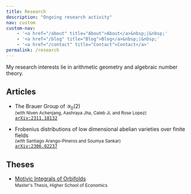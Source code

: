 ```yaml
---
title: Research
description: "Ongoing research activity"
nav: custom
custom-nav: 
    - '<a href="/about" title="About">About</a>&nbsp;|&nbsp;'
    - '<a href="/blog" title="Blog">Blog</a>&nbsp;|&nbsp;'
    - '<a href="/contact" title="Contact">Contact</a>'
permalink: /research
---
```

My research interests lie in arithmetic geometry and algebraic number theory.

## Articles

* The Brauer Group of $\mathscr{Y}_0(2)$\
<small>(with Niven Achenjang, Aashraya Jha, Caleb Ji, and Rose Lopez)</small>\
[`arXiv:2311.18132`](https://arxiv.org/abs/2311.18132)

* Frobenius distributions of low dimensional abelian varieties over finite fields\
<small>(with Santiago Arango-Pineros and Soumya Sankar)</small>\
[`arXiv:2306.02237`](https://arxiv.org/abs/2306.02237)

<!-- <ol reversed>
<li style="font-size:16px"> <p style="font-size:16px">The Brauer Group of \(\mathscr{Y}_0(2)\)</p>
    <small><em></em></small><br>
    <a href="https://arxiv.org/abs/2306.02237"><code>arXiv:2306.02237</code></a> </li>

<li style="font-size:16px"> <p style="font-size:16px">Frobenius distributions of low dimensional abelian varieties over finite fields</p>
    <small><em>(with Santiago Arango-Pineros and Soumya Sankar)</em></small><br>
    <a href=""><code></code></a> </li>
</ol> -->

## Theses
* [Motivic Integrals of Orbifolds](https://www.hse.ru/en/edu/vkr/296285338)\
<small>Master's Thesis, Higher School of Economics</small>
